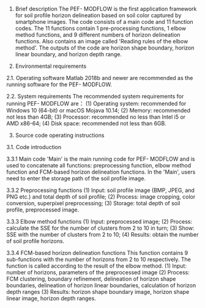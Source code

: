 1.	Brief description
The PEF- MODFLOW is the first application framework for soil profile horizon delineation based on soil color captured by smartphone images. The code consists of a main code and 11 function codes. The 11 functions contain 1 pre-processing functions, 1 elbow method functions, and 9 different numbers of horizon delineation functions. Also contains an image called 'Reading rules of the elbow method'. The outputs of the code are horizon shape boundary, horizon linear boundary, and horizon depth range.

2. Environmental requirements

2.1. Operating software
Matlab 2018b and newer are recommended as the running software for the PEF- MODFLOW.

2.2. System requirements
The recommended system requirements for running PEF- MODFLOW are：
(1)	Operating system: recommended for Windows 10 (64-bit) or macOS Mojava 10.14;
(2)	Memory: recommended not less than 4GB;
(3)	Processor: recommended no less than Intel i5 or AMD x86-64;
(4)	Disk space: recommended not less than 6GB.

3. Source code operating instructions

3.1. Code introduction

3.3.1 Main code
'Main' is the main running code for PEF- MODFLOW and is used to concatenate all functions: preprocessing function, elbow method function and FCM-based horizon delineation functions. In the 'Main', users need to enter the storage path of the soil profile image.

3.3.2	Preprocessing functions
(1)	Input: soil profile image (BMP, JPEG, and PNG etc.) and total depth of soil profile;
(2)	Process: image cropping, color conversion, superpixel preprocessing;
(3)	Storage: total depth of soil profile, preprocessed image.

3.3.3	Elbow method functions
(1)	Input: preprocessed image;
(2)	Process: calculate the SSE for the number of clusters from 2 to 10 in turn;
(3)	Show: SSE with the number of clusters from 2 to 10;
(4)	Results: obtain the number of soil profile horizons.

3.3.4 FCM-based horizon delineation functions
This function contains 9 sub-functions with the number of horizons from 2 to 10 respectively. The function is called according to the result of the elbow method.
(1)	Input: number of horizons, parameters of the preprocessed image
(2)	Process: FCM clustering, boundary refinement, delineation of horizon shape boundaries, delineation of horizon linear boundaries, calculation of horizon depth ranges
(3)	Results: horizon shape boundary image, horizon shape linear image, horizon depth ranges.

